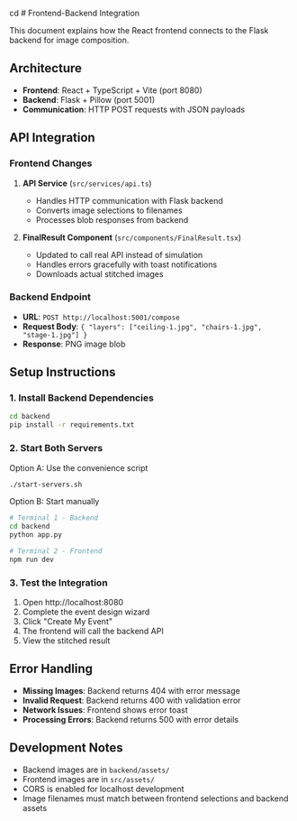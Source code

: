 cd # Frontend-Backend Integration

This document explains how the React frontend connects to the Flask backend for image composition.

## Architecture

- **Frontend**: React + TypeScript + Vite (port 8080)
- **Backend**: Flask + Pillow (port 5001)
- **Communication**: HTTP POST requests with JSON payloads

## API Integration

### Frontend Changes

1. **API Service** (`src/services/api.ts`)
   - Handles HTTP communication with Flask backend
   - Converts image selections to filenames
   - Processes blob responses from backend

2. **FinalResult Component** (`src/components/FinalResult.tsx`)
   - Updated to call real API instead of simulation
   - Handles errors gracefully with toast notifications
   - Downloads actual stitched images

### Backend Endpoint

- **URL**: `POST http://localhost:5001/compose`
- **Request Body**: `{ "layers": ["ceiling-1.jpg", "chairs-1.jpg", "stage-1.jpg"] }`
- **Response**: PNG image blob

## Setup Instructions

### 1. Install Backend Dependencies
```bash
cd backend
pip install -r requirements.txt
```

### 2. Start Both Servers
Option A: Use the convenience script
```bash
./start-servers.sh
```

Option B: Start manually
```bash
# Terminal 1 - Backend
cd backend
python app.py

# Terminal 2 - Frontend
npm run dev
```

### 3. Test the Integration
1. Open http://localhost:8080
2. Complete the event design wizard
3. Click "Create My Event"
4. The frontend will call the backend API
5. View the stitched result

## Error Handling

- **Missing Images**: Backend returns 404 with error message
- **Invalid Request**: Backend returns 400 with validation error
- **Network Issues**: Frontend shows error toast
- **Processing Errors**: Backend returns 500 with error details

## Development Notes

- Backend images are in `backend/assets/`
- Frontend images are in `src/assets/`
- CORS is enabled for localhost development
- Image filenames must match between frontend selections and backend assets 